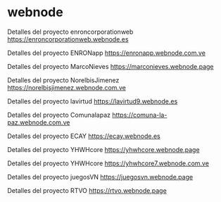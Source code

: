 # webnode
Detalles del proyecto
enroncorporationweb
https://enroncorporationweb.webnode.es

Detalles del proyecto
ENRONapp
https://enronapp.webnode.com.ve

Detalles del proyecto
MarcoNieves
https://marconieves.webnode.page

Detalles del proyecto
NorelbisJimenez
https://norelbisjimenez.webnode.com.ve

Detalles del proyecto
lavirtud
https://lavirtud9.webnode.es

Detalles del proyecto
Comunalapaz
https://comuna-la-paz.webnode.com.ve

Detalles del proyecto
ECAY
https://ecay.webnode.es

Detalles del proyecto
YHWHcore
https://yhwhcore.webnode.page

Detalles del proyecto
YHWHcore
https://yhwhcore7.webnode.com.ve

Detalles del proyecto
juegosVN
https://juegosvn.webnode.page

Detalles del proyecto
RTVO
https://rtvo.webnode.page

